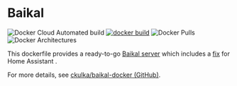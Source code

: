 # Baikal

![Docker Cloud Automated build](https://img.shields.io/docker/cloud/automated/MrAlucardDante/baikal) [![docker build](https://github.com/MrAlucardDante/baikal-docker-hass/actions/workflows/docker-build.yml/badge.svg)](https://github.com/MrAlucardDante/baikal-docker-hass/actions/workflows/docker-build.yml) ![Docker Pulls](https://img.shields.io/docker/pulls/MrAlucardDante/baikal) ![Docker Architectures](https://img.shields.io/badge/arch-amd64%20%7C%20arm32v7%20%7C%20arm64v8%20%7C%20i386-informational)

This dockerfile provides a ready-to-go [Baikal server](http://sabre.io/baikal/) which includes a [fix](https://github.com/sabre-io/dav/issues/1318) for Home Assistant .

For more details, see [ckulka/baikal-docker (GitHub)](https://github.com/ckulka/baikal-docker).

